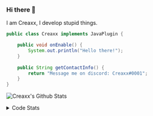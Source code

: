 ### Hi there 👋

I am Creaxx, I develop stupid things. 

```java
public class Creaxx implements JavaPlugin {

    public void onEnable() {
        System.out.println("Hello there!");
    }
    
    public String getContactInfo() {
        return "Message me on discord: Creaxx#0001";
    }
}
```

![Creaxx's Github Stats](https://github-readme-stats.vercel.app/api?username=CreaxxOG&show_icons=true&theme=dark&count_private=true)

<details>
  <summary>Code Stats</summary>

<!--START_SECTION:waka-->
![Code Time](http://img.shields.io/badge/Code%20Time-929%20hrs%2034%20mins-blue)

![Lines of code](https://img.shields.io/badge/From%20Hello%20World%20I%27ve%20Written-2%20Thousand%20lines%20of%20code-blue)

**🐱 My GitHub Data** 

> 🏆 637 Contributions in the Year 2022
 > 
> 📦 231.3 kB Used in GitHub's Storage 
 > 
> 🚫 Not Opted to Hire
 > 
> 📜 3 Public Repositories 
 > 
> 🔑 3 Private Repositories  
 > 
**I'm an Early 🐤** 

```text
🌞 Morning    15 commits     █░░░░░░░░░░░░░░░░░░░░░░░░   3.53% 
🌆 Daytime    203 commits    ████████████░░░░░░░░░░░░░   47.76% 
🌃 Evening    187 commits    ███████████░░░░░░░░░░░░░░   44.0% 
🌙 Night      20 commits     █░░░░░░░░░░░░░░░░░░░░░░░░   4.71%

```
📅 **I'm Most Productive on Sunday** 

```text
Monday       52 commits     ███░░░░░░░░░░░░░░░░░░░░░░   12.24% 
Tuesday      69 commits     ████░░░░░░░░░░░░░░░░░░░░░   16.24% 
Wednesday    71 commits     ████░░░░░░░░░░░░░░░░░░░░░   16.71% 
Thursday     53 commits     ███░░░░░░░░░░░░░░░░░░░░░░   12.47% 
Friday       47 commits     ██░░░░░░░░░░░░░░░░░░░░░░░   11.06% 
Saturday     61 commits     ███░░░░░░░░░░░░░░░░░░░░░░   14.35% 
Sunday       72 commits     ████░░░░░░░░░░░░░░░░░░░░░   16.94%

```


📊 **This Week I Spent My Time On** 

```text
💬 Programming Languages: 
Java                     8 hrs 8 mins        █████████████████████░░░░   84.02% 
Kotlin                   1 hr 13 mins        ███░░░░░░░░░░░░░░░░░░░░░░   12.59% 
YAML                     18 mins             ░░░░░░░░░░░░░░░░░░░░░░░░░   3.21% 
XML                      0 secs              ░░░░░░░░░░░░░░░░░░░░░░░░░   0.13% 
GitIgnore file           0 secs              ░░░░░░░░░░░░░░░░░░░░░░░░░   0.05%

🔥 Editors: 
IntelliJ                 9 hrs 41 mins       █████████████████████████   100.0%

```

**I Mostly Code in Java** 

```text
Java                     6 repos             ███████████████░░░░░░░░░░   60.0% 
Kotlin                   3 repos             ███████░░░░░░░░░░░░░░░░░░   30.0% 
EJS                      1 repo              ██░░░░░░░░░░░░░░░░░░░░░░░   10.0%

```



 Last Updated on 20/10/2022 18:47:58 UTC
<!--END_SECTION:waka-->
</details>

